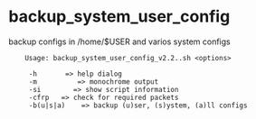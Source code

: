 # backup_system_user_config
backup configs in /home/$USER and varios system configs

        Usage: backup_system_user_config_v2.2..sh <options> 
        
         -h		  => help dialog 
         -m	         => monochrome output 
         -si		=> show script information 
         -cfrp	 => check for required packets 
         -b(u|s|a)	  => backup (u)ser, (s)ystem, (a)ll configs
        

